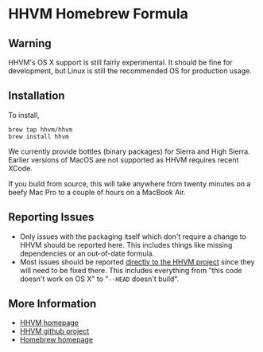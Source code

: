 # HHVM Homebrew Formula

## Warning

HHVM's OS X support is still fairly experimental. It should be fine for
development, but Linux is still the recommended OS for production usage.

## Installation

To install,

```
brew tap hhvm/hhvm
brew install hhvm
```

We currently provide bottles (binary packages) for Sierra and High Sierra. Earlier
versions of MacOS are not supported as HHVM requires recent XCode.

If you build from source, this will take anywhere from twenty minutes on a
beefy Mac Pro to a couple of hours on a MacBook Air.

## Reporting Issues

- Only issues with the packaging itself which don't require a change to HHVM
should be reported here. This includes things like missing dependencies or an
out-of-date formula.
- Most issues should be reported
[directly to the HHVM project](https://github.com/facebook/hhvm/issues) since
they will need to be fixed there. This includes everything from "this code
doesn't work on OS X" to "`--HEAD` doesn't build".

## More Information

- [HHVM homepage](http://hhvm.com)
- [HHVM github project](https://github.com/facebook/hhvm)
- [Homebrew homepage](http://brew.sh/)
